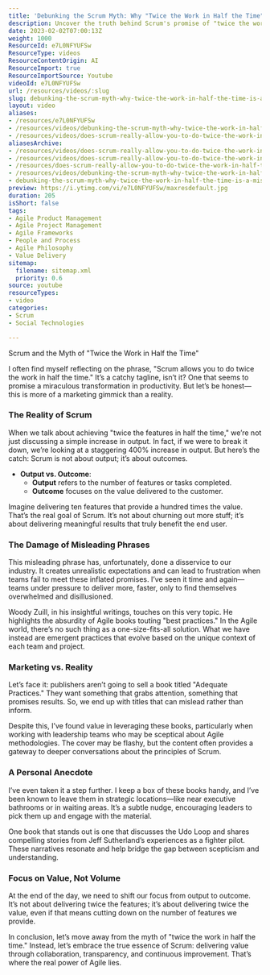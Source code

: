 ```yaml
---
title: 'Debunking the Scrum Myth: Why "Twice the Work in Half the Time" is a Misleading Promise'
description: Uncover the truth behind Scrum's promise of "twice the work in half the time." Learn why focusing on value, not volume, is key to Agile success.
date: 2023-02-02T07:00:13Z
weight: 1000
ResourceId: e7L0NFYUFSw
ResourceType: videos
ResourceContentOrigin: AI
ResourceImport: true
ResourceImportSource: Youtube
videoId: e7L0NFYUFSw
url: /resources/videos/:slug
slug: debunking-the-scrum-myth-why-twice-the-work-in-half-the-time-is-a-misleading-promise
layout: video
aliases:
- /resources/e7L0NFYUFSw
- /resources/videos/debunking-the-scrum-myth-why-twice-the-work-in-half-the-time-is-a-misleading-promise
- /resources/videos/does-scrum-really-allow-you-to-do-twice-the-work-in-half-the-time
aliasesArchive:
- /resources/videos/does-scrum-really-allow-you-to-do-twice-the-work-in-half-the-time
- /resources/videos/does-scrum-really-allow-you-to-do-twice-the-work-in-half-the-time-
- /resources/does-scrum-really-allow-you-to-do-twice-the-work-in-half-the-time-
- /resources/videos/debunking-the-scrum-myth-why-twice-the-work-in-half-the-time-is-a-misleading-promise
- debunking-the-scrum-myth-why-twice-the-work-in-half-the-time-is-a-misleading-promise
preview: https://i.ytimg.com/vi/e7L0NFYUFSw/maxresdefault.jpg
duration: 205
isShort: false
tags:
- Agile Product Management
- Agile Project Management
- Agile Frameworks
- People and Process
- Agile Philosophy
- Value Delivery
sitemap:
  filename: sitemap.xml
  priority: 0.6
source: youtube
resourceTypes:
- video
categories:
- Scrum
- Social Technologies

---
```

Scrum and the Myth of "Twice the Work in Half the Time"

I often find myself reflecting on the phrase, "Scrum allows you to do twice the work in half the time." It’s a catchy tagline, isn’t it? One that seems to promise a miraculous transformation in productivity. But let’s be honest—this is more of a marketing gimmick than a reality. 

### The Reality of Scrum

When we talk about achieving "twice the features in half the time," we’re not just discussing a simple increase in output. In fact, if we were to break it down, we’re looking at a staggering 400% increase in output. But here’s the catch: Scrum is not about output; it’s about outcomes. 

- **Output vs. Outcome**: 
  - **Output** refers to the number of features or tasks completed.
  - **Outcome** focuses on the value delivered to the customer.

Imagine delivering ten features that provide a hundred times the value. That’s the real goal of Scrum. It’s not about churning out more stuff; it’s about delivering meaningful results that truly benefit the end user.

### The Damage of Misleading Phrases

This misleading phrase has, unfortunately, done a disservice to our industry. It creates unrealistic expectations and can lead to frustration when teams fail to meet these inflated promises. I’ve seen it time and again—teams under pressure to deliver more, faster, only to find themselves overwhelmed and disillusioned.

Woody Zuill, in his insightful writings, touches on this very topic. He highlights the absurdity of Agile books touting "best practices." In the Agile world, there’s no such thing as a one-size-fits-all solution. What we have instead are emergent practices that evolve based on the unique context of each team and project.

### Marketing vs. Reality

Let’s face it: publishers aren’t going to sell a book titled "Adequate Practices." They want something that grabs attention, something that promises results. So, we end up with titles that can mislead rather than inform. 

Despite this, I’ve found value in leveraging these books, particularly when working with leadership teams who may be sceptical about Agile methodologies. The cover may be flashy, but the content often provides a gateway to deeper conversations about the principles of Scrum.

### A Personal Anecdote

I’ve even taken it a step further. I keep a box of these books handy, and I’ve been known to leave them in strategic locations—like near executive bathrooms or in waiting areas. It’s a subtle nudge, encouraging leaders to pick them up and engage with the material. 

One book that stands out is one that discusses the Udo Loop and shares compelling stories from Jeff Sutherland’s experiences as a fighter pilot. These narratives resonate and help bridge the gap between scepticism and understanding.

### Focus on Value, Not Volume

At the end of the day, we need to shift our focus from output to outcome. It’s not about delivering twice the features; it’s about delivering twice the value, even if that means cutting down on the number of features we provide. 

In conclusion, let’s move away from the myth of "twice the work in half the time." Instead, let’s embrace the true essence of Scrum: delivering value through collaboration, transparency, and continuous improvement. That’s where the real power of Agile lies.
